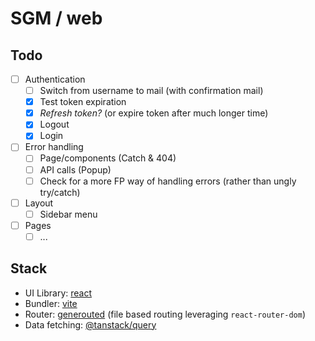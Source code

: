 # SGM / web

## Todo

- [ ] Authentication
  - [ ] Switch from username to mail (with confirmation mail)
  - [x] Test token expiration
  - [x] *Refresh token?* (or expire token after much longer time)
  - [x] Logout
  - [x] Login
- [ ] Error handling
  - [ ] Page/components (Catch & 404)
  - [ ] API calls (Popup)
  - [ ] Check for a more FP way of handling errors (rather than ungly try/catch)
- [ ] Layout
  - [ ] Sidebar menu
- [ ] Pages
  - [ ] ...

## Stack

- UI Library: [react](https://reactjs.org/)
- Bundler: [vite](https://vitejs.dev/)
- Router: [generouted](https://github.com/oedotme/generouted) (file based routing leveraging `react-router-dom`)
- Data fetching: [@tanstack/query](https://react-query.tanstack.com/)
